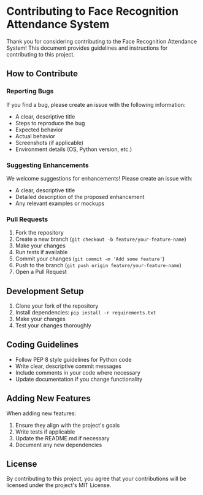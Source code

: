 # Contributing to Face Recognition Attendance System

Thank you for considering contributing to the Face Recognition Attendance System! This document provides guidelines and instructions for contributing to this project.

## How to Contribute

### Reporting Bugs

If you find a bug, please create an issue with the following information:

- A clear, descriptive title
- Steps to reproduce the bug
- Expected behavior
- Actual behavior
- Screenshots (if applicable)
- Environment details (OS, Python version, etc.)

### Suggesting Enhancements

We welcome suggestions for enhancements! Please create an issue with:

- A clear, descriptive title
- Detailed description of the proposed enhancement
- Any relevant examples or mockups

### Pull Requests

1. Fork the repository
2. Create a new branch (`git checkout -b feature/your-feature-name`)
3. Make your changes
4. Run tests if available
5. Commit your changes (`git commit -m 'Add some feature'`)
6. Push to the branch (`git push origin feature/your-feature-name`)
7. Open a Pull Request

## Development Setup

1. Clone your fork of the repository
2. Install dependencies: `pip install -r requirements.txt`
3. Make your changes
4. Test your changes thoroughly

## Coding Guidelines

- Follow PEP 8 style guidelines for Python code
- Write clear, descriptive commit messages
- Include comments in your code where necessary
- Update documentation if you change functionality

## Adding New Features

When adding new features:

1. Ensure they align with the project's goals
2. Write tests if applicable
3. Update the README.md if necessary
4. Document any new dependencies

## License

By contributing to this project, you agree that your contributions will be licensed under the project's MIT License.